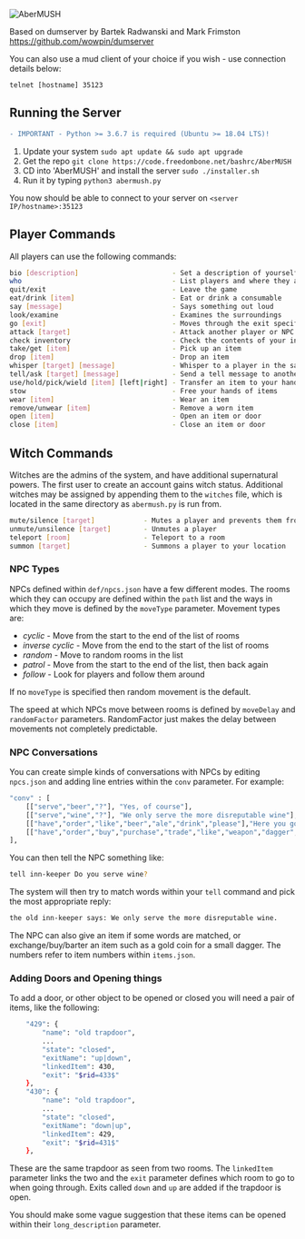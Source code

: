 ![AberMUSH](docs/logo.png)

Based on dumserver by Bartek Radwanski and Mark Frimston https://github.com/wowpin/dumserver

You can also use a mud client of your choice if you wish - use connection details below:

```
telnet [hostname] 35123
```

## Running the Server
```diff
- IMPORTANT - Python >= 3.6.7 is required (Ubuntu >= 18.04 LTS)!
```
1. Update your system `sudo apt update && sudo apt upgrade`
2. Get the repo `git clone https://code.freedombone.net/bashrc/AberMUSH`
3. CD into 'AberMUSH' and install the server `sudo ./installer.sh`
4. Run it by typing `python3 abermush.py`

You now should be able to connect to your server on `<server IP/hostname>:35123`

## Player Commands

All players can use the following commands:

``` bash
bio [description]                       - Set a description of yourself
who                                     - List players and where they are
quit/exit                               - Leave the game
eat/drink [item]                        - Eat or drink a consumable
say [message]                           - Says something out loud
look/examine                            - Examines the surroundings
go [exit]                               - Moves through the exit specified
attack [target]                         - Attack another player or NPC
check inventory                         - Check the contents of your inventory
take/get [item]                         - Pick up an item
drop [item]                             - Drop an item
whisper [target] [message]              - Whisper to a player in the same room
tell/ask [target] [message]             - Send a tell message to another player or NPC
use/hold/pick/wield [item] [left|right] - Transfer an item to your hands
stow                                    - Free your hands of items
wear [item]                             - Wear an item
remove/unwear [item]                    - Remove a worn item
open [item]                             - Open an item or door
close [item]                            - Close an item or door
```

## Witch Commands

Witches are the admins of the system, and have additional supernatural powers. The first user to create an account gains witch status. Additional witches may be assigned by appending them to the `witches` file, which is located in the same directory as `abermush.py` is run from.

``` bash
mute/silence [target]            - Mutes a player and prevents them from attacking
unmute/unsilence [target]        - Unmutes a player
teleport [room]                  - Teleport to a room
summon [target]                  - Summons a player to your location
```

### NPC Types

NPCs defined within `def/npcs.json` have a few different modes. The rooms which they can occupy are defined within the `path` list and the ways in which they move is defined by the `moveType` parameter. Movement types are:

 * *cyclic* - Move from the start to the end of the list of rooms
 * *inverse cyclic* - Move from the end to the start of the list of rooms
 * *random* - Move to random rooms in the list
 * *patrol* - Move from the start to the end of the list, then back again
 * *follow* - Look for players and follow them around

If no `moveType` is specified then random movement is the default.

The speed at which NPCs move between rooms is defined by `moveDelay` and `randomFactor` parameters. RandomFactor just makes the delay between movements not completely predictable.

### NPC Conversations

You can create simple kinds of conversations with NPCs by editing `npcs.json` and adding line entries within the `conv` parameter. For example:

``` bash
"conv" : [
    [["serve","beer","?"], "Yes, of course"],
    [["serve","wine","?"], "We only serve the more disreputable wine"],
    [["have","order","like","beer","ale","drink","please"],"Here you go","give","114"],
    [["have","order","buy","purchase","trade","like","weapon","dagger","knife","please"],"This weapon may come in handy on your adventures","buy","624","1367"]
],
```

You can then tell the NPC something like:

``` bash
tell inn-keeper Do you serve wine?
```

The system will then try to match words within your `tell` command and pick the most appropriate reply:

``` bash
the old inn-keeper says: We only serve the more disreputable wine.
```

The NPC can also give an item if some words are matched, or exchange/buy/barter an item such as a gold coin for a small dagger. The numbers refer to item numbers within `items.json`.

### Adding Doors and Opening things

To add a door, or other object to be opened or closed you will need a pair of items, like the following:

``` bash
    "429": {
        "name": "old trapdoor",
        ...
        "state": "closed",
        "exitName": "up|down",
        "linkedItem": 430,
        "exit": "$rid=433$"
    },
    "430": {
        "name": "old trapdoor",
        ...
        "state": "closed",
        "exitName": "down|up",
        "linkedItem": 429,
        "exit": "$rid=431$"
    },
```

These are the same trapdoor as seen from two rooms. The `linkedItem` parameter links the two and the `exit` parameter defines which room to go to when going through. Exits called `down` and `up` are added if the trapdoor is open.

You should make some vague suggestion that these items can be opened within their `long_description` parameter.
